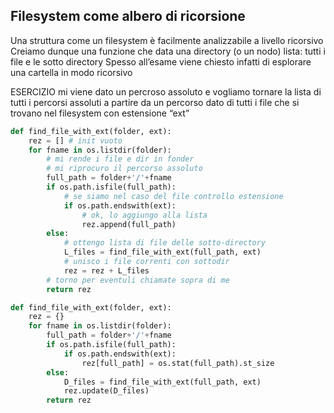 ## Filesystem come albero di ricorsione
Una struttura come un filesystem è facilmente analizzabile a livello ricorsivo
Creiamo dunque una funzione che data una directory (o un nodo) lista: tutti i file e le sotto directory
Spesso all’esame viene chiesto infatti di esplorare una cartella in modo ricorsivo

ESERCIZIO
mi viene dato un percroso assoluto e vogliamo tornare la lista di tutti i percorsi assoluti a partire da un percorso dato di tutti i file che si trovano nel filesystem con estensione “ext”

```python
def find_file_with_ext(folder, ext):
	rez = [] # init vuoto
	for fname in os.listdir(folder):
		# mi rende i file e dir in fonder
		# mi riprocuro il percorso assoluto
		full_path = folder+'/'+fname
		if os.path.isfile(full_path):
			# se siamo nel caso del file controllo estensione
			if os.path.endswith(ext):
				# ok, lo aggiungo alla lista
				rez.append(full_path)
		else:
			# ottengo lista di file delle sotto-directory
			L_files = find_file_with_ext(full_path, ext)
			# unisco i file correnti con sottodir
			rez = rez + L_files
		# torno per eventuli chiamate sopra di me
		return rez
```

```python
def find_file_with_ext(folder, ext):
	rez = {}
	for fname in os.listdir(folder):
		full_path = folder+'/'+fname
		if os.path.isfile(full_path):
			if os.path.endswith(ext):
				rez[full_path] = os.stat(full_path).st_size
		else:
			D_files = find_file_with_ext(full_path, ext)
			rez.update(D_files)
		return rez
```